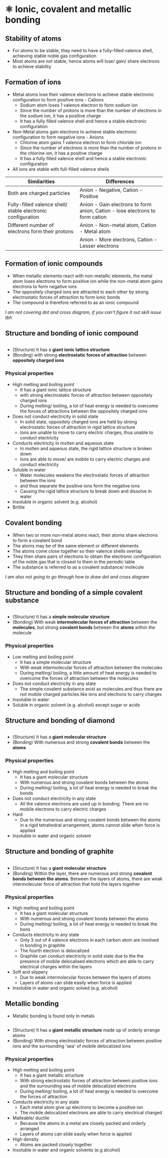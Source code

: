 # ⚛ Ionic, covalent and metallic bonding

## Stability of atoms

* For atoms to be stable, they need to have a fully-filled valence shell, achieving stable noble gas configuration
* Most atoms are not stable, hence atoms will lose/ gain/ share electrons to achieve stability

## Formation of ions

* Metal atoms lose their valence electrons to achieve stable electronic configuration to form positive ions - Cations
  * Sodium atom loses 1 valence electron to form sodium ion
  * Since the number of protons is more than the number of electrons in the sodium ion, it has a positive charge
  * It has a fully filled valence shell and hence a stable electronic configuration
* Non-Metal atoms gain electrons to achieve stable electronic configuration to form negative ions - Anions
  * Chlorine atom gains 1 valence electron to form chloride ion
  * Since the number of electrons is more than the number of protons in the chlorine ion, it has a positive charge
  * It has a fully filled valence shell and hence a stable electronic configuration
* All ions are stable with full-filled valence shells

| Similarities                                                 | Differences                                                                  |
| ------------------------------------------------------------ | ---------------------------------------------------------------------------- |
| Both are charged particles                                   | Anion - Negative, Cation - Positive                                          |
|  Fully-filled valence shell/ stable electronic configuration | Anion - Gain electrons to form anion, Cation - lose electrons to form cation |
| Different number of electrons form their protons             | Anion - Non-metal atom, Cation - Metal atom                                  |
|                                                              | Anion - More electrons, Cation - Lesser electrons                            |

## Formation of ionic compounds

* When metallic elements react with non-metallic elements, the metal atom loses electrons to form positive ion while the non-metal atom gains electrons to form negative ions
* The oppositely charged ions are attracted to each other by strong electrostatic forces of attraction to form ionic bonds
* The compound is therefore referred to as an ionic compound

_I am not covering dot and cross diagram, if you can't figure it out skill issue tbh_

## Structure and bonding of ionic compound

<figure><img src="../.gitbook/assets/ionic_compound.jpg" alt=""><figcaption></figcaption></figure>

* (Structure) It has a **giant ionic lattice structure**
* (Bonding) with strong **electrostatic forces of attraction** between **oppositely charged ions**

### Physical properties

* High melting and boiling point
  * It has a giant ionic lattice structure
  * with strong electrostatic forces of attraction between oppositely charged ions
  * During melting/ boiling, a lot of heat energy is needed to overcome the forces of attractions between the oppositely charged ions
* Does not conduct electricity in solid state
  * In solid state, oppositely charged ions are held by strong electrostatic forces of attraction in rigid lattice structure
  * Ions are unable to move to carry electric charges, thus unable to conduct electricity
* Conducts electricity in molten and aqueous state
  * In molten and aqueous state, the rigid lattice structure is broken down
  * Ions are able to move/ are mobile to carry electric charges and conduct electricity
* Soluble in water
  * Water molecules weakens the electrostatic forces of attraction between the ions
  * and thus separate the positive ions form the negative ions
  * Causing the rigid lattice structure to break down and dissolve in water
* Insoluble in organic solvent (e.g. alcohol)
* Brittle

## Covalent bonding

* When two or more non-metal atoms react, their atoms share electrons to form a covalent bond
* The atoms may be of the same element or different elements&#x20;
* The atoms come close together so their valence shells overlap
* They then share pairs of electrons to obtain the electronic configuration of the noble gas that is closest to them in the periodic table
* The substance is referred to as a covalent substance/ molecule

_I am also not going to go through how to draw dot and cross diagram_

## Structure and bonding of a simple covalent substance

<figure><img src="../.gitbook/assets/simple_covalent_compound.jpg" alt=""><figcaption></figcaption></figure>

* (Structure) It has a **simple molecular structure**
* (Bonding) With weak **intermolecular forces of attraction** between the **molecules**, but strong **covalent bonds** between the **atoms** within the molecule

### **Physical properties**

* Low melting and boiling point
  * It has a simple molecular structure
  * With weak intermolecular forces of attraction between the molecules
  * During melting/ boiling, a little amount of heat energy is needed to overcome the forces of attraction between the molecules
* Does not conduct electricity in any state
  * The simple covalent substance exist as molecules and thus there are not mobile charged particles like ions and electrons to carry charges
* Insoluble in water
* Soluble in organic solvent (e.g. alcohol) except sugar or acids

## Structure and bonding of diamond

<figure><img src="../.gitbook/assets/diamond.jpg" alt=""><figcaption></figcaption></figure>

* (Structure) It has a **giant molecular structure**
* (Bonding) With numerous and strong **covalent bonds** between the **atoms**

### **Physical properties**

* High melting and boiling point
  * It has a giant molecular structure&#x20;
  * With numerous and strong covalent bonds between the atoms
  * During melting/ boiling, a lot of heat energy is needed to break the bonds
* Does not conduct electricity in any state
  * All the valence electrons are used up in bonding. There are no mobile electrons to carry electric charges
* Hard
  * Due to the numerous and strong covalent bonds between the atoms in a rigid tetrahedral arrangement, atoms cannot slide when force is applied
* Insoluble in water and organic solvent

## Structure and bonding of graphite

<figure><img src="../.gitbook/assets/graphite.jpg" alt=""><figcaption></figcaption></figure>

* (Structure) It has a **giant molecular structure**
* (Bonding)  Within the layer, there are numerous and strong **covalent bonds between the atoms**. Between the layers of atoms, there are weak intermolecular force of attraction that hold the layers together

### Physical properties

* High melting and boiling point
  * It has a giant molecular structure
  * With numerous and strong covalent bonds between the atoms
  * During melting/ boiling, a lot of heat energy is needed to break the bons
* Conducts electricity in any state
  * Only 3 out of 4 valence electrons in each carbon atom are involved in bonding in graphite
  * The fourth electron is delocalized
  * Graphite can conduct electricity in solid state due to the the presence of mobile delocalised electrons which are able to carry electrical charges within the layers
* Soft and slippery
  * Due to weak intermolecular forces between the layers of atoms
  * Layers of atoms can slide easily when force is applied
* Insoluble in water and organic solved (e.g. alcohol)

## Metallic bonding

* Metallic bonding is found only in metals

<figure><img src="../.gitbook/assets/metals.jpg" alt=""><figcaption></figcaption></figure>

* (Structure) It has a **giant metallic structure** made up of orderly arrange atoms
* (Bonding) With strong electrostatic forces of attraction between positive ions and the surrounding 'sea' of mobile delocalized ions

### Physical properties

* High melting and boiling point
  * It has a giant metallic structure
  * With strong electrostatic forces of attraction between positive ions and the surrounding sea of mobile delocalized electrons
  * During melting/ boiling, a lot of heat energy is needed to overcome the forces of attraction
* Conducts electricity in any state
  * Each metal atom give up electrons to become a positive ion
  * The mobile delocalized electrons are able to carry electrical charged
* Malleable/ ductile
  * Because the atoms in a metal are closely packed and orderly arranged
  * Layers of atoms can slide easily when force is applied
* High density
  * Atoms are packed closely together
* Insoluble in water and organic solvents (e.g alcohol)
